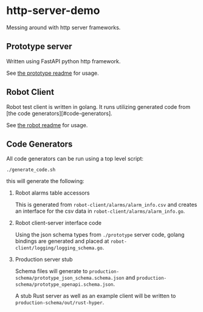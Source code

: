 # http-server-demo

Messing around with http server frameworks.

## Prototype server

Written using FastAPI python http framework.

See [the prototype readme](prototype/README.md) for usage.


## Robot Client

Robot test client is written in golang. It runs utilizing generated code from [the code generators][#code-generators].

See [the robot readme](robot-client/README.md) for usage.

## Code Generators

All code generators can be run using a top level script: 

```
./generate_code.sh
```

this will generate the following:

1. Robot alarms table accessors

    This is generated from `robot-client/alarms/alarm_info.csv` and creates an interface for the csv data in `robot-client/alarms/alarm_info.go`.

2. Robot client-server interface code

    Using the json schema types from `./prototype` server code, golang bindings are generated and placed at `robot-client/logging/logging_schema.go`.

3. Production server stub

    Schema files will generate to `production-schema/prototype_json_schema.schema.json` and `production-schema/prototype_openapi.schema.json`.

    A stub Rust server as well as an example client will be written to `production-schema/out/rust-hyper`.
